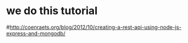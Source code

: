 # we do this tutorial
#http://coenraets.org/blog/2012/10/creating-a-rest-api-using-node-js-express-and-mongodb/
